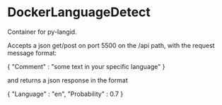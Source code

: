 # DockerLanguageDetect
Container for py-langid.

Accepts a json get/post on port 5500 on the /api path, with the request message format:

{ "Comment" : "some text in your specific language" }

and returns a json response in the format

{ "Language" : "en", "Probability" : 0.7 }
